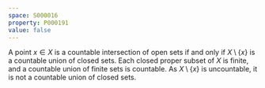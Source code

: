 ```yaml
---
space: S000016
property: P000191
value: false
---
```


A point $x \in X$ is a countable intersection of open sets if and only if $X \setminus \{x\}$ is a countable union of closed sets. Each closed proper subset of $X$ is finite, and a countable union of finite sets is countable. As $X \setminus \{x\}$ is uncountable, it is not a countable union of closed sets.
